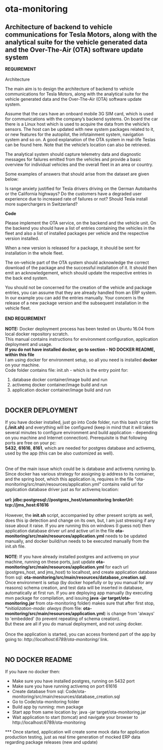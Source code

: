 # ota-monitoring
## Architecture of backend to vehicle communications for Tesla Motors, along with the analytical suite for the vehicle generated data and the Over-The-Air (OTA) software update system
**REQUIREMENT** <br /><br />
Architecture

The main aim is to design the architecture of backend to vehicle communications for Tesla Motors, along with the analytical suite for the vehicle generated data and the Over-The-Air (OTA) software update system. 

Assume that the cars have an onboard mobile 3G SIM card, which is used for communications with the company’s backend systems. On board the car there is a Linux host which is used to acquire the data from the vehicle’s sensors. The host can be updated with new system packages related to it, or new features for the autopilot, the infotainment system, navigation system and so on. A good explanation of the OTA system in real-life Teslas can be found here. Note that the vehicle’s location can also be retrieved.

The analytical system should capture telemetry data and diagnostic messages for failures emitted from the vehicles and provide a basic overview for individual vehicles and the overall fleet in an area or country. 

Some examples of answers that should arise from the dataset are given below:

Is range anxiety justified for Tesla drivers driving on the German Autobanhs or the California highways?
Do the customers have a degraded user experience due to increased rate of failures or not?
Should Tesla install more superchargers in Switzerland?

**Code**

Please implement the OTA service, on the backend and the vehicle unit. On the backend you should have a list of entries containing the vehicles in the fleet and also a list of installed packages per vehicle and the respective version installed. 

When a new version is released for a package, it should be sent for installation in the whole fleet. 

The on-vehicle part of the OTA system should acknowledge the correct download of the package and the successful installation of it. It should then emit an acknowledgement, which should update the respective entries in the back end system. 

You should not be concerned for the creation of the vehicle and package entries, you can assume that they are already handled from an ERP system. In our example you can add the entries manually. Your concern is the release of a new package version and the subsequent installation in the vehicle fleet. 
<br /><br />**END REQUIREMENT**
<br /><br />
**NOTE:** Docker deployment process has been tested on Ubuntu 16.04 from local docker repository scratch.<br />
This manual contains instructions for environment configuration, application deployment and usage. <br />
**If you do not have installed docker, go to section - NO DOCKER README, within this file**<br />
I am using docker for environment setup, so all you need is installed **docker** on your machine.<br />
Code folder contains file: init.sh - which is the entry point for:
1. database docker container/image build and run
2. activemq docker container/image build and run
3. application docker container/image build and run
<br /><br />
## DOCKER DEPLOYMENT<br />

If you have docker installed, just go into Code folder, run this bash script file **(./init.sh)** and everything will be configured (keep in mind that it will takes several minutes to configure environment and build application - depending on you machine and Internet connection).
Prerequisite is that following ports are free on your pc:<br />
**5432**, **61616**, **8161**, which are needed for postgres database and activemq, used by the app (this can be also customized as well).<br />
<br /><br />
One of the main issue which could be is database and activemq running Ip. Since docker has various strategy for assigning ip address to its container, and the spring boot, which this application is, requires in the file "ota-monitoring/src/main/resources/application.yml" contains valid url for application database driver just as for activemq location:<br />        
    **url: jdbc:postgresql://postgres_host/otamonitoring**
    **brokerUrl: tcp://jms_host:61616**
<br /><br />
However, the **init.sh** script, accompanied by other present scripts as well, does this ip detection and change on its own, but, I am just stressing if any issue about it raise.
If you are running this on windows (I guess not) then application database driver url and active url in the file **ota-monitoring/src/main/resources/application.yml** needs to be updated manually, and docker build/run needs to be executed manually from the init.sh file.
<br /><br />
**NOTE**: If you have already installed postgres and activemq on your machine, running on these ports, just update **ota-monitoring/src/main/resources/application.yml** for each url (postgres_host, and jms_host) to localhost, and create application database from sql: 
**ota-monitoring/src/main/resources/database_creation.sql**.<br />
Once environment is setup (by docker hopefully or by you manual for any reasons) schema creation, and test data will be inserted in database, automatically at first run.
If you are deploying app manually (by executing mvn package for compilation, and issuing **java -jar target/ota-monitoring.jar** from ota-monitoring folder) makes sure that after first stop, **initialization-mode: always* (from file: **ota-monitoring/src/main/resources/application.yml**) is change from 'always' to 'embedded' (to prevent repeating of schema creation). <br />But these are all if you do manual deployment, and not using docker.
<br /><br />
Once the application is started, you can access frontend part of the app by going to: *http://localhost:6789/ota-monitoring/* link.
<br /><br />
## NO DOCKER README <br />
If you have no docker then:
- Make sure you have installed postgres, running on 5432 port
- Make sure you have running activemq on port 61616
- Create database from sql: Code/ota-monitoring/src/main/resources/database_creation.sql
- Go to Code/ota-monitoring folder
- Build app by running: mvn package
- Start app from same location by: java -jar target/ota-monitoring.jar
- Wait application to start (tomcat) and navigate your browser to http://localhost:6789/ota-monitoring


*** Once started, application will create some mock data for application production testing, just as real time generation of mocked ERP data regarding package releases (new and update)
